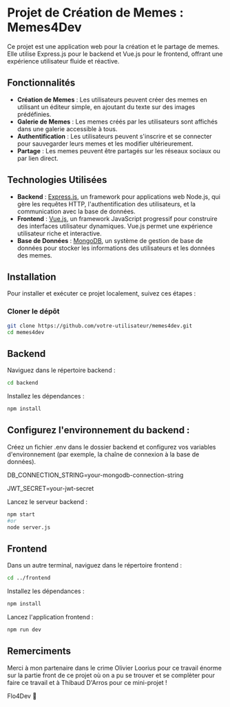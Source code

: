 # Projet de Création de Memes : Memes4Dev

Ce projet est une application web pour la création et le partage de memes. Elle utilise Express.js pour le backend et Vue.js pour le frontend, offrant une expérience utilisateur fluide et réactive.

## Fonctionnalités

- **Création de Memes** : Les utilisateurs peuvent créer des memes en utilisant un éditeur simple, en ajoutant du texte sur des images prédéfinies.
- **Galerie de Memes** : Les memes créés par les utilisateurs sont affichés dans une galerie accessible à tous.
- **Authentification** : Les utilisateurs peuvent s'inscrire et se connecter pour sauvegarder leurs memes et les modifier ultérieurement.
- **Partage** : Les memes peuvent être partagés sur les réseaux sociaux ou par lien direct.

## Technologies Utilisées

- **Backend** : [Express.js](https://expressjs.com/), un framework pour applications web Node.js, qui gère les requêtes HTTP, l'authentification des utilisateurs, et la communication avec la base de données.
- **Frontend** : [Vue.js](https://vuejs.org/), un framework JavaScript progressif pour construire des interfaces utilisateur dynamiques. Vue.js permet une expérience utilisateur riche et interactive.
- **Base de Données** : [MongoDB](https://www.mongodb.com/), un système de gestion de base de données pour stocker les informations des utilisateurs et les données des memes.

## Installation

Pour installer et exécuter ce projet localement, suivez ces étapes :

### Cloner le dépôt
```bash
git clone https://github.com/votre-utilisateur/memes4dev.git
cd memes4dev 
```
## Backend

Naviguez dans le répertoire backend :
```bash
cd backend
```
Installez les dépendances :
```bash
npm install
```

## Configurez l'environnement du backend :
Créez un fichier .env dans le dossier backend et configurez vos variables d'environnement (par exemple, la chaîne de connexion à la base de données).

DB_CONNECTION_STRING=your-mongodb-connection-string

JWT_SECRET=your-jwt-secret

Lancez le serveur backend :

```bash
npm start
#or
node server.js
```
## Frontend

Dans un autre terminal, naviguez dans le répertoire frontend :
```bash
cd ../frontend
```
Installez les dépendances :
```bash
npm install
```
Lancez l'application frontend :
```bash
npm run dev
```
## Remerciments

Merci à mon partenaire dans le crime Olivier Loorius pour ce travail énorme sur la partie front de ce projet où on a pu se trouver et se complèter pour faire ce travail et à Thibaud D'Arros pour ce mini-projet !

Flo4Dev 🥲